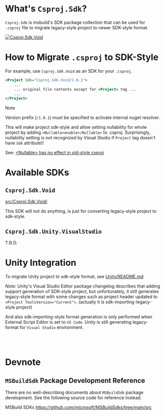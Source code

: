 # What's `Csproj.Sdk`?

`Csproj.Sdk` is msbuild's SDK package collection that can be used for `.csproj` file to migrate legacy-style project to newer SDK-style format.

[![Csproj.Sdk.Void](https://img.shields.io/nuget/v/csproj.sdk.void?label=Csproj.Sdk.Void)](https://www.nuget.org/packages/Csproj.Sdk.Void/)



# How to Migrate `.csproj` to SDK-Style

For example, use `Csproj.Sdk.Void` as an SDK for your `.csproj`.

```xml
<Project Sdk="Csproj.Sdk.Void/1.0.1">
    ...
    ... original file contents except for <Project> tag ...
    ...
</Project>
```

> [!NOTE]
> Version prefix (`/1.0.1`) must be specified to activate internal nuget resolver.

This will make project sdk-style and allow setting nullability for whole project by adding `<Nullable>enable</Nullable>` to .csproj.
Surprisingly, nullability setting is not recognized by Visual Studio if `Project` tag doesn't have `Sdk` attribute!!

See: [\<Nullable> has no effect in old-style csproj](https://github.com/dotnet/project-system/issues/5551)



# Available SDKs

## `Csproj.Sdk.Void`

[src/Csproj.Sdk.Void/](src/Csproj.Sdk.Void/)

This SDK will not do anything, is just for converting legacy-style project to sdk-style.


## `Csproj.Sdk.Unity.VisualStudio`

T.B.D.



# Unity Integration

To migrate Unity project to sdk-style format, see [Unity/README.md](Unity/README.md)

*Note*: Unity's Visual Studio Editor package changelog describes that adding support generation of SDK-style project, but unfortunately, it still generates legacy-style format with some changes such as project header updated to `<Project ToolsVersion="Current">`. (actually it is sdk-importing-legacy-style project)

And also sdk-importing-style format generation is only performed when External Script Editor is set to `VS Code`.
Unity is still generating legacy-format for `Visual Studio` environment.



&nbsp;  
&nbsp;  

# Devnote

## `MSBuildSdk` Package Development Reference

There are no well-describing documents about `MSBuildSdk` package development. See the following source code for reference instead.

MSBuild SDKs
https://github.com/microsoft/MSBuildSdks/tree/main/src
